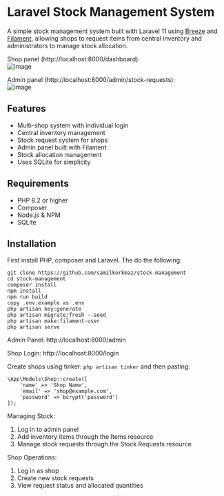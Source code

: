 # Laravel Stock Management System

A simple stock management system built with Laravel 11 using [Breeze](https://github.com/laravel/breeze) and [Filament](https://filamentphp.com/), allowing shops to request items from central inventory and administrators to manage stock allocation.

Shop panel (http://localhost:8000/dashboard):</br>
![image](https://github.com/user-attachments/assets/cbb6a348-ec15-41d7-9337-0dccc937a1f5)


Admin panel (http://localhost:8000/admin/stock-requests):</br>
![image](https://github.com/user-attachments/assets/bf03b147-c46a-4f97-bb95-b5f2b506e90b)

## Features

- Multi-shop system with individual login
- Central inventory management
- Stock request system for shops
- Admin panel built with Filament
- Stock allocation management
- Uses SQLite for simplicity

## Requirements

- PHP 8.2 or higher
- Composer
- Node.js & NPM
- SQLite

## Installation
First install PHP, composer and Laravel. The do the following:
```
git clone https://github.com/samilkorkmaz/stock-management
cd stock-management
composer install
npm install
npm run build
copy .env.example as .env
php artisan key:generate
php artisan migrate:fresh --seed
php artisan make:filament-user
php artisan serve
```
Admin Panel: http://localhost:8000/admin

Shop Login: http://localhost:8000/login

Create shops using tinker: ```php artisan tinker``` and then pasting:
```
\App\Models\Shop::create([
    'name' => 'Shop Name',
    'email' => 'shop@example.com',
    'password' => bcrypt('password')
]);
```
Managing Stock:
1. Log in to admin panel
2. Add inventory items through the Items resource
3. Manage stock requests through the Stock Requests resource

Shop Operations:
1. Log in as shop
2. Create new stock requests
3. View request status and allocated quantities
